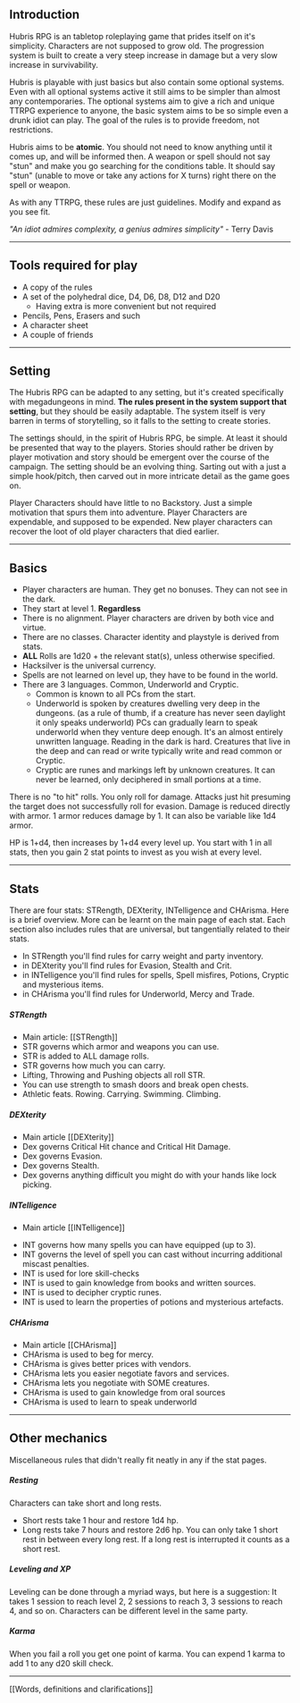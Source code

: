 ## Introduction
Hubris RPG is an tabletop roleplaying game that prides itself on it's simplicity. Characters are not supposed to grow old. The progression system is built to create a very steep increase in damage but a very slow increase in survivability.

Hubris is playable with just basics but also contain some optional systems. Even with all optional systems active it still aims to be simpler than almost any contemporaries. The optional systems aim to give a rich and unique TTRPG experience to anyone, the basic system aims to be so simple even a drunk idiot can play. The goal of the rules is to provide freedom, not restrictions.

Hubris aims to be **atomic**. You should not need to know anything until it comes up, and will be informed then. A weapon or spell should not say "stun" and make you go searching for the conditions table. It should say "stun" (unable to move or take any actions for X turns) right there on the spell or weapon. 

As with any TTRPG, these rules are just guidelines. Modify and expand as you see fit.

*"An idiot admires complexity, a genius admires simplicity"* - Terry Davis

___
## Tools required for play

* A copy of the rules
* A set of the polyhedral dice, D4, D6, D8, D12 and D20
	* Having extra is more convenient but not required 
* Pencils, Pens, Erasers and such 
* A character sheet 
* A couple of friends

___
## Setting
The Hubris RPG can be adapted to any setting, but it's created specifically with megadungeons in mind. **The rules present in the system support that setting**, but they should be easily adaptable. The system itself is very barren in terms of storytelling, so it falls to the setting to create stories.

The settings should, in the spirit of Hubris RPG, be simple. At least it should be presented that way to the players. Stories should rather be driven by player motivation and story should be emergent over the course of the campaign. The setting should be an evolving thing. Sarting out with a just a simple hook/pitch, then carved out in more intricate detail as the game goes on.

Player Characters should have little to no Backstory. Just a simple motivation that spurs them into adventure. Player Characters are expendable, and supposed to be expended. New player characters can recover the loot of old player characters that died earlier.

___
## Basics
- Player characters are human. They get no bonuses. They can not see in the dark. 
- They start at level 1. **Regardless**
- There is no alignment. Player characters are driven by both vice and virtue.  
- There are no classes. Character identity and playstyle is derived from stats.
- **ALL** Rolls are 1d20 + the relevant stat(s), unless otherwise specified.
- Hacksilver is the universal currency.
- Spells are not learned on level up, they have to be found in the world.
- There are 3 languages. Common, Underworld and Cryptic. 
	- Common is known to all PCs from the start.
	- Underworld is spoken by creatures dwelling very deep in the dungeons. 
	  (as a rule of thumb, if a creature has never seen daylight it only speaks underworld) 
	  PCs can gradually learn to speak underworld when they venture deep enough.
	  It's an almost entirely unwritten language. Reading in the dark is hard. Creatures that live in the deep and can read or write typically write and read common or Cryptic. 
	* Cryptic are runes and markings left by unknown creatures. 
	  It can never be learned, only deciphered in small portions at a time.

There is no "to hit" rolls. You only roll for damage. Attacks just hit presuming the target does not successfully roll for evasion. Damage is reduced directly with armor. 1 armor reduces damage by 1. It can also be variable like 1d4 armor.

HP is 1+d4, then increases by 1+d4 every level up.
You start with 1 in all stats, then you gain 2 stat points to invest as you wish at every level.

___
## Stats
There are four stats: STRength, DEXterity, INTelligence and CHArisma. 
Here is a brief overview. More can be learnt on the main page of each stat. Each section also includes rules that are universal, but tangentially related to their stats.

- In STRength you'll find rules for carry weight and party inventory.
- in DEXterity you'll find rules for Evasion, Stealth and Crit.
- in INTelligence you'll find rules for spells, Spell misfires, Potions, Cryptic and mysterious items.
- in CHArisma you'll find rules for Underworld, Mercy and Trade.
##### STRength 
- Main article: [[STRength]]
- STR governs which armor and weapons you can use. 
- STR is added to ALL damage rolls.
- STR governs how much you can carry.
- Lifting, Throwing and Pushing objects all roll STR.
- You can use strength to smash doors and break open chests.
- Athletic feats. Rowing. Carrying. Swimming. Climbing.
##### DEXterity
- Main article [[DEXterity]]
- Dex governs Critical Hit chance and Critical Hit Damage.
- Dex governs Evasion.
- Dex governs Stealth.
- Dex governs anything difficult you might do with your hands like lock picking.
##### INTelligence
- Main article [[INTelligence]]
* INT governs how many spells you can have equipped (up to 3).
* INT governs the level of spell you can cast without incurring additional miscast penalties.
* INT is used for lore skill-checks
* INT is used to gain knowledge from books and written sources.
* INT is used to decipher cryptic runes.
* INT is used to learn the properties of potions and mysterious artefacts.
##### CHArisma
- Main article [[CHArisma]]
- CHArisma is used to beg for mercy.
- CHArisma is gives better prices with vendors.
- CHArisma lets you easier negotiate favors and services.
- CHArisma lets you negotiate with SOME creatures.
- CHArisma is used to gain knowledge from oral sources
- CHArisma is used to learn to speak underworld

___
## Other mechanics
Miscellaneous rules that didn't really fit neatly in any if the stat pages.
##### Resting
Characters can take short and long rests. 
- Short rests take 1 hour and restore 1d4 hp. 
- Long rests take 7 hours and restore 2d6 hp.
You can only take 1 short rest in between every long rest.
If a long rest is interrupted it counts as a short rest.
##### Leveling and XP
Leveling can be done through a myriad ways, but here is a suggestion:
It takes 1 session to reach level 2, 2 sessions to reach 3, 3 sessions to reach 4, and so on. Characters can be different level in the same party.
##### Karma
When you fail a roll you get one point of karma. 
You can expend 1 karma to add 1 to any d20 skill check.

___
[[Words, definitions and clarifications]]